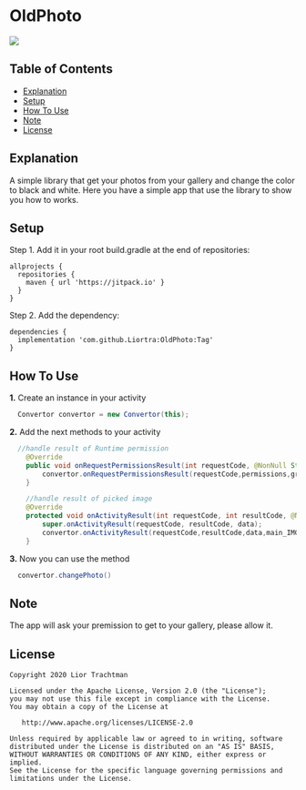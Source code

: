 # OldPhoto
[![](https://jitpack.io/v/Liortra/OldPhoto.svg)](https://jitpack.io/#Liortra/OldPhoto)

## Table of Contents
* [Explanation](https://github.com/Liortra/OldPhoto/blob/master/README.md#explanation)
* [Setup](https://github.com/Liortra/OldPhoto/blob/master/README.md#setup)
* [How To Use](https://github.com/Liortra/OldPhoto/blob/master/README.md#how-to-use)
* [Note](https://github.com/Liortra/OldPhoto/blob/master/README.md#note)
* [License](https://github.com/Liortra/OldPhoto/blob/master/README.md#license)

## Explanation
A simple library that get your photos from your gallery and change the color to black and white.
Here you have a simple app that use the library to show you how to works.

## Setup
Step 1. Add it in your root build.gradle at the end of repositories:
```
allprojects {
  repositories {
    maven { url 'https://jitpack.io' }
  }
}
```

Step 2. Add the dependency:

```
dependencies {
  implementation 'com.github.Liortra:OldPhoto:Tag'
}
```

##  How To Use
**1.** Create an instance in your activity
```Java
  Convertor convertor = new Convertor(this);
  ```
**2.** Add the next methods to your activity
```Java
  //handle result of Runtime permission
    @Override
    public void onRequestPermissionsResult(int requestCode, @NonNull String[] permissions, @NonNull int[] grantResults) {
        convertor.onRequestPermissionsResult(requestCode,permissions,grantResults);
    }

    //handle result of picked image
    @Override
    protected void onActivityResult(int requestCode, int resultCode, @Nullable Intent data) {
        super.onActivityResult(requestCode, resultCode, data);
        convertor.onActivityResult(requestCode,resultCode,data,main_IMG_photo);
    }
```
**3.** Now you can use the method
```Java
  convertor.changePhoto()
```

## Note
The app will ask your premission to get to your gallery, please allow it.

## License

    Copyright 2020 Lior Trachtman

    Licensed under the Apache License, Version 2.0 (the "License");
    you may not use this file except in compliance with the License.
    You may obtain a copy of the License at

       http://www.apache.org/licenses/LICENSE-2.0

    Unless required by applicable law or agreed to in writing, software
    distributed under the License is distributed on an "AS IS" BASIS,
    WITHOUT WARRANTIES OR CONDITIONS OF ANY KIND, either express or implied.
    See the License for the specific language governing permissions and
    limitations under the License.

